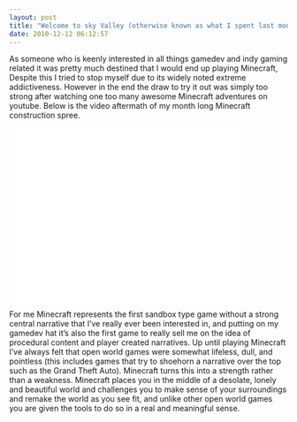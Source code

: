 ```yaml
---
layout: post
title: "Welcome to sky Valley (otherwise known as what I spent last month doing in Minecraft)"
date: 2010-12-12 06:12:57
---
```


As someone who is keenly interested in all things gamedev and indy gaming related it was pretty much destined that I would end up playing Minecraft, Despite this I tried to stop myself due to its widely noted extreme addictiveness. However in the end the draw to try it out was simply too strong after watching one too many awesome Minecraft adventures on youtube. Below is the video aftermath of my month long Minecraft construction spree.

<iframe width="420" height="315" src="//www.youtube.com/embed/MvgB36xO5gA" frameborder="0" allowfullscreen></iframe>

For me Minecraft represents the first sandbox type game without a strong central narrative that I’ve really ever been interested in, and putting on my gamedev hat it’s also the first game to really sell me on the idea of procedural content and player created narratives. Up until playing Minecraft I’ve always felt that open world games were somewhat lifeless, dull, and pointless (this includes games that try to shoehorn a narrative over the top such as the Grand Theft Auto). Minecraft turns this into a strength rather than a weakness. Minecraft places you in the middle of a desolate, lonely and beautiful world and challenges you to make sense of your surroundings and remake the world as you see fit, and unlike other open world games you are given the tools to do so in a real and meaningful sense.
